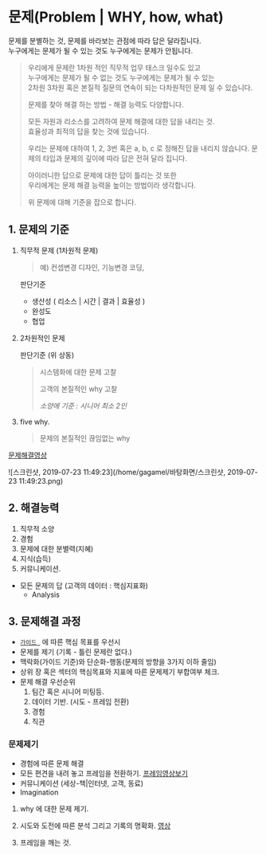 # 문제(Problem | WHY, how, what)

문제를 분별하는 것, 문제를 바라보는 관점에 따라 답은 달라집니다.  
누구에게는 문제가 될 수 있는 것도 누구에게는 문제가 안됩니다. 

 

> 우리에게 문제란 1차원 적인 직무적 업무 태스크 일수도 있고   
> 누구에게는 문제가 될 수 없는 것도 누구에게는 문제가 될 수 있는  
> 2차원 3차원 혹은 본질적 질문의 연속이 되는 다차원적인 문제 일 수 있습니다.  
>
> 문제를 찾아 해결 하는 방법 - 해결 능력도 다양합니다. 
>
> 모든 자원과 리소스를 고려하여 문제 해결에 대한 답을 내리는 것.   
> 효율성과 최적의 답을 찾는 것에 있습니다. 
>
> 우리는 문제에 대하여 1, 2, 3번 혹은  a, b, c 로 정해진 답을 내리지 않습니다.
> 문제의 타입과 문제의 깊이에 따라 답은 전혀 달라 집니다. 
>
> 아이러니한 답으로 문제에 대한 답이 틀리는 것 또한  
> 우리에게는 문제 해결 능력을 높이는 방법이라 생각합니다. 
>
> 위 문제에 대해 기준을 잡으로 합니다. 



## 1. 문제의 기준

1. 직무적 문제 (1차원적 문제)

   > 예) 컨셉변경 디자인, 기능변경 코딩,  

   판단기준

   - 생산성 ( 리소스 | 시간 | 결과 | 효율성 )
   - 완성도
   - 협업

2. 2차원적인 문제 

   판단기준 (위 상동) 

   > 시스템화에 대한 문제 고찰
   >
   > 고객의 본질적인  why 고찰
   >
   > *소양에 기준 : 시니어 최소 2인*

3. five why. 

   > 문제의 본질적인 끊임없는  why



 [문제해결영상](https://youtu.be/8YYRe0ex6wg)

![스크린샷, 2019-07-23 11:49:23](/home/gagamel/바탕화면/스크린샷, 2019-07-23 11:49:23.png)



## 2. 해결능력

1. 직무적 소양
2. 경험
3. 문제에 대한 분별력(지혜)
4. 지식(습득) 
5. 커뮤니케이션. 

- 모든 문제의 답 (고객의 데이터 : 핵심지표화)
  - Analysis



## 3. 문제해결 과정

- [`가이드 `](../README.md) 에 따른 핵심 목표를 우선시 
- 문제를 제기 (기록 - 틀린 문제란 없다.)
- 맥락화(가이드 기준)와 단순화-행동(문제의 방향을 3가지 이하 줄임)
- 상위 장 혹은 섹터의 핵심목표와 지표에 따른 문제제기 부합여부 체크. 
- 문제 해결 우선순위
  1. 팀간 혹은 시니어 미팅등. 
  2. 데이터 기반. (시도 - 프레임 전환)
  3. 경험
  4. 직관

### 문제제기

- 경험에 따른 문제 해결
- 모든 편견을 내려 놓고 프레임을 전환하기. [프레임영상보기](https://youtu.be/splHA7Nr6Do)
- 커뮤니케이션 (세상-책|인터넷, 고객, 동료)
- Imagination



1. why 에 대한 문제 제기. 

2. 시도와 도전에 따른 분석 그리고 기록의 명확화. [영상](https://tv.naver.com/v/5555803)

3. 프레임을 깨는 것. 

